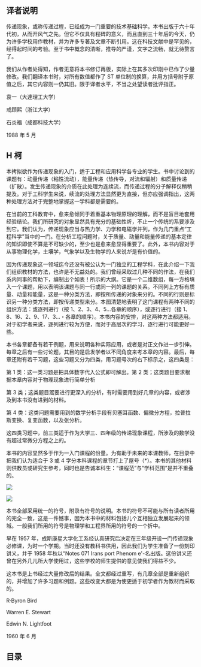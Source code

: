 ## 译者说明

传递现象，或称传递过程，已经成为一门重要的技术基础科学。本书出版于六十年代初，从而开风气之先。但它不仅具有程碑的意义，而且直到三十年后的今天，仍为许多学校用作教材，并为许多专著及文章不断引用。这在科技文献中是罕见的，经得起时间的考验。至于书中概念的清晰，推导的严谨，文字之流畅，就无待赘言了。

我们从作者处得知，作者无意将本书修订再版，实际上在其多次印刚中已作了少量修改。我们翻译本书时，对所有数值都作了 ST 单位制的换算，并用方括号附于原值之后，其它内容则一仍其旧。限于译者水平，不当之处望读者批评指正。

袁一（大達理工大学）

戒顾熙（浙江大学）

石炎福（成都科技大学）

1988 年 5 月

## H 柯

本拷拟欲作为传递现象的入门，适于工程和应用科学各专业的学生。书中讨论到的课题有：动量传递（粘性流动），能量传递（热传导，对流和辐射）和质量传递（扩散）。发生传递现象的介质在此处理为连续流，而传递过程的分子解释仅稍稍提及。对于工科学生来说，续流的处理方法显然更为直接，但亦应强调指出，这两种处理方法对于完整地掌握这一学科都是需要的。

在当前的工科教育中，愈来愈倾冋于着重基本物理原理的理解，而不是盲目地套用经验结论。我们所研究的对象显然具有充分的基础性炘，不止一个传统的系要涉及到它。我们认为，传递现象应当与热力学、力学和电磁学并列，作为几门重点“工程科学”当中的一门。在分析工程问题时，关于质量、动量和能量传递的基本定律的知识即使不算是不可缺少的，至少也是愈来愈显得重要了。此外，本书内容对于从事物理化学，土壤学，气象学以及生物学的人来说が是有价值的。

因为传递现象这一领域迄今还没有被公认为一门独立的工程学科，在此介绍一下我们组织教材的方法，也许是不无益处的。我们曾经采取过几种不同的作法，在我们系内同事的帮助下，编制出个如表！所示的大纲。它是一个二维数组，每一方格填入一个课题，用以表明该课题与同一行或同一列的课题的关系。不同列上方标有质量、动量和能量，这是一种分类方法，即按所传递的对象来分的。不同的行则是标识另一种分类方法，即按传递类型来分。本图清楚地表明了这门课程有两种不同的组织方法：或逐列进行（按 1、2、3、4、5…各章的顺序），或逐行进行（接 1、8、16、2、9、17、3…・各章的顺序）。本书内容的安排，对这两种方法都适用。对于初学者来说，逐列进行较为方便，而对于高层次的学习，逐行进行可能更好一些。

本书各章都备有若干例题，用来说明各种实际应用，或者是对正文作进一步引伸。每章之后有一些讨论题，其目的是启发学者以不同角度来考本章的内容。最后，每章还附有若干习题，这些习题又分为四类，用习题号次的右下标示之，这四类是：

第 1 类：这一类习题是把具体数字代入公式即可解出。第 2 类；这类题目要求根据本章内容对于物理现象进行简单分析

第 3 类；这类题目翯要进行更深入的分析，有时需要用到好几章的内容，或者涉及到本书没有进到的材料。

第 4 类：这类问题需要用到的数学分析手段有贝塞耳函数、偏徽分方程，拉普拉斯变换、复变函数，以及张分析。

这四类习题中，前三类适于作为大学三、四年级的传递现象课程，所涉及的数学没有超过常微分方程之上的。

本书的内容显然多于作为一入门课程的份量。为有助于未来的本课教师，在目录中把我们认为适合于 3 或 4 学分本科课程的章节打上了屋号（*）。本书的其他材料则供教员或研究生参考，同时也是告诚本科生：“课程范”与“学科范围”是并不重叠的。

![](https://raw.githubusercontent.com/dalong0514/selfstudy/master/图片链接/化工书籍/2019088.PNG)

![](https://raw.githubusercontent.com/dalong0514/selfstudy/master/图片链接/化工书籍/2019089.PNG)

本书全部采用统一的符号，附录有符号的说明。本书的符号不可能与所有读者所用的完全一致，这是一件憾事，因为本书中的材料包括儿个互相独立发展起来的领城。一般我们所用的符号是物理学和工程界所用的符号的一个折中。

早在 1957 年，成斯康星大学化工系经认真研究后决定在三年级开设一门传递现象必修课，为时一个学期。当时还没有教科书供用，因此我们为学生准备了一份刻印讲义，并于 1958 年秋以“Notes 071 Irans port Phenom e'-名出版。这份讲义还曾在另外几儿所大学使用过，这些学校的师生提供的意见使我们得益不少。

这本书是上书经过大量修改后的结果。全文都经过重写，有几章全部是重新组织的，并增加了许多习题和例题。这些改变大都是为使更适于初学者作为教材而采取的。

R·Byron Bird

Warren E. Stewart

Edwin N. Lightfoot

1960 年 6 月

## 目录

